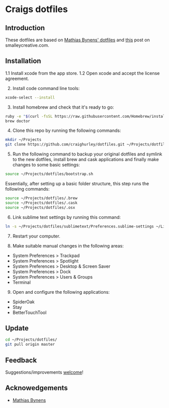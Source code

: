 # Craigs dotfiles


## Introduction
These dotfiles are based on [Mathias Bynens' dotfiles](https://github.com/mathiasbynens/dotfiles) and [this](http://blog.smalleycreative.com/tutorials/using-git-and-github-to-manage-your-dotfiles/) post on smalleycreative.com.


## Installation

1.1 Install xcode from the app store.
1.2 Open xcode and accept the license agreement.

2. Install code command line tools:
```bash
xcode-select --install
```

3. Install homebrew and check that it's ready to go:
```bash
ruby -e "$(curl -fsSL https://raw.githubusercontent.com/Homebrew/install/master/install)"
brew doctor
```

4. Clone this repo by running the following commands:
```bash
mkdir ~/Projects
git clone https://github.com/craighurley/dotfiles.git ~/Projects/dotfiles
```

5. Run the following command to backup your original dotfiles and symlink to the new dotfiles, install brew and cask applications and finally make changes to some basic settings:
```bash
source ~/Projects/dotfiles/bootstrap.sh
```

Essentially, after setting up a basic folder structure, this step runs the following commands:
```bash
source ~/Projects/dotfiles/.brew
source ~/Projects/dotfiles/.cask
source ~/Projects/dotfiles/.osx
```

6. Link sublime text settings by running this command:
```bash
ln -s ~/Projects/dotfiles/sublimetext/Preferences.sublime-settings ~/Library/Application\ Support/Sublime\ Text\ 3/Packages/User/Preferences.sublime-settings
```

7. Restart your computer.

8. Make suitable manual changes in the following areas:
- System Preferences > Trackpad
- System Preferences > Spotlight
- System Preferences > Desktop & Screen Saver
- System Preferences > Dock
- System Preferences > Users & Groups
- Terminal

9. Open and configure the following applications:
- SpiderOak
- Stay
- BetterTouchTool


## Update
```bash
cd ~/Projects/dotfiles/
git pull origin master
```


## Feedback
Suggestions/improvements [welcome](https://github.com/craighurley/dotfiles/issues)!


## Acknowedgements
* [Mathias Bynens](https://github.com/mathiasbynens)
